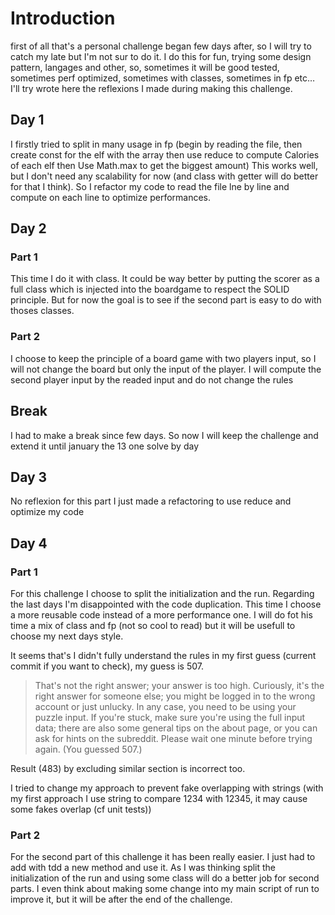 # Introduction
first of all that's a personal challenge began few days after, so I will try to catch my late but I'm not sur to do it.
I do this for fun, trying some design pattern, langages and other, so, sometimes it will be good tested, sometimes perf optimized, sometimes with classes, sometimes in fp etc…
I'll try wrote here the reflexions I made during making this challenge. 
## Day 1
I firstly tried to split in many usage in fp (begin by reading the file, then create const for the elf with the array then use reduce to compute Calories of each elf then Use Math.max to get the biggest amount)
This works well, but I don't need any scalability for now (and class with getter will do better for that I think). So I refactor my code to read the file lne by line and compute on each line to optimize performances.

## Day 2
### Part 1
This time I do it with class.
It could be way better by putting the scorer as a full class which is injected into the boardgame to respect the SOLID principle.
But for now the goal is to see if the second part is easy to do with thoses classes.
### Part 2
I choose to keep the principle of a board game with two players input, so I will not change the board but only the input of the player. I will compute the second player input by the readed input and do not change the rules

## Break
I had to make a break since few days. So now I will keep the challenge and extend it until january the 13 one solve by day

## Day 3
No reflexion for this part I just made a refactoring to use reduce and optimize my code

## Day 4
### Part 1
For this challenge I choose to split the initialization and the run. Regarding the last days I'm disappointed with the code duplication.
This time I choose a more reusable code instead of a more performance one.
I will do fot his time a mix of class and fp (not so cool to read) but it will be usefull to choose my next days style.

It seems that's I didn't fully understand the rules in my first guess (current commit if you want to check), my guess is 507.

>That's not the right answer; your answer is too high. Curiously, it's the right answer for someone else; you might be logged in to the wrong account or just unlucky. In any case, you need to be using your puzzle input. If you're stuck, make sure you're using the full input data; there are also some general tips on the about page, or you can ask for hints on the subreddit. Please wait one minute before trying again. (You guessed 507.)

Result (483) by excluding similar section is incorrect too. 

I tried to change my approach to prevent fake overlapping with strings (with my first approach I use string to compare 1234 with 12345, it may cause some fakes overlap (cf unit tests))

### Part 2
For the second part of this challenge it has been really easier. I just had to add with tdd a new method and use it.
As I was thinking split the initialization of the run and using some class will do a better job for second parts.
I even think about making some change into my main script of run to improve it, but it will be after the end of the challenge.
